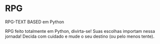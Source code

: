 # RPG
RPG-TEXT BASED em Python

RPG feito totalmente em Python, divirta-se!
Suas escolhas importam nessa jornada! Decida com cuidado e mude o seu destino (ou pelo menos tente).
